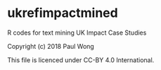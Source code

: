 # ukrefimpactmined
R codes for text mining UK Impact Case Studies

Copyright (c) 2018 Paul Wong

This file is licenced under CC-BY 4.0 International.
